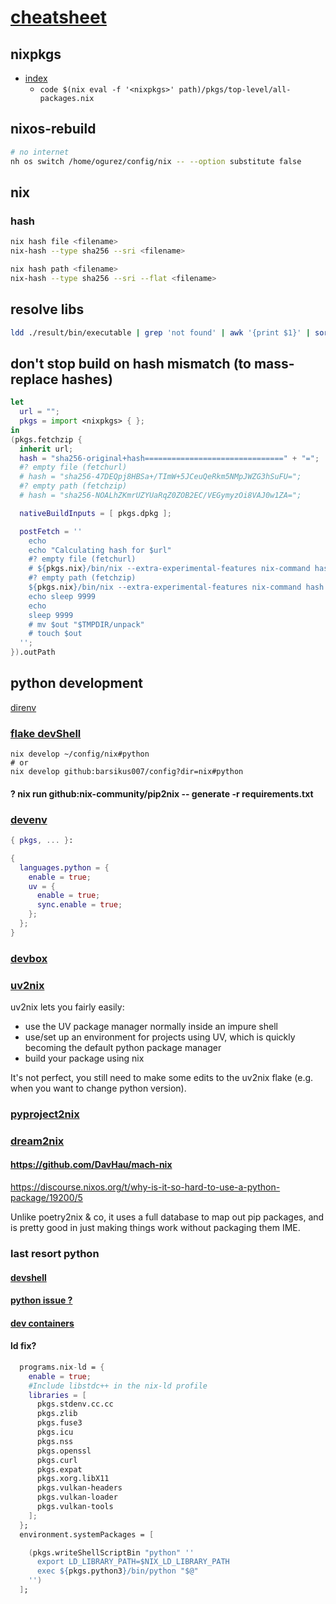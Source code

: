 # [cheatsheet](./README.md)

## nixpkgs

- [index](https://github.com/NixOS/nixpkgs/blob/master/pkgs/top-level/all-packages.nix)
  - `code $(nix eval -f '<nixpkgs>' path)/pkgs/top-level/all-packages.nix`

## nixos-rebuild

```bash
# no internet
nh os switch /home/ogurez/config/nix -- --option substitute false
```

## nix

### hash

```bash
nix hash file <filename>
nix-hash --type sha256 --sri <filename>

nix hash path <filename>
nix-hash --type sha256 --sri --flat <filename>
```

## resolve libs

```bash
ldd ./result/bin/executable | grep 'not found' | awk '{print $1}' | sort -u | xargs -I {} sh -c 'echo "Lib: {}"; nix-locate "{}"'
```

## don't stop build on hash mismatch (to mass-replace hashes)

```nix
let
  url = "";
  pkgs = import <nixpkgs> { };
in
(pkgs.fetchzip {
  inherit url;
  hash = "sha256-original+hash===============================" + "=";
  #? empty file (fetchurl)
  # hash = "sha256-47DEQpj8HBSa+/TImW+5JCeuQeRkm5NMpJWZG3hSuFU=";
  #? empty path (fetchzip)
  # hash = "sha256-NOALhZKmrUZYUaRqZ0ZOB2EC/VEGymyzOi8VAJ0w1ZA=";

  nativeBuildInputs = [ pkgs.dpkg ];

  postFetch = ''
    echo
    echo "Calculating hash for $url"
    #? empty file (fetchurl)
    # ${pkgs.nix}/bin/nix --extra-experimental-features nix-command hash file "$out"
    #? empty path (fetchzip)
    ${pkgs.nix}/bin/nix --extra-experimental-features nix-command hash path "$out"
    echo sleep 9999
    echo
    sleep 9999
    # mv $out "$TMPDIR/unpack"
    # touch $out
  '';
}).outPath
```

## python development

[direnv](https://devenv.sh/automatic-shell-activation/)

### [flake devShell](flake.nix)

```shell
nix develop ~/config/nix#python
# or
nix develop github:barsikus007/config?dir=nix#python
```

#### ? nix run github:nix-community/pip2nix -- generate -r requirements.txt

### [devenv](https://devenv.sh/getting-started/)

```nix
{ pkgs, ... }:

{
  languages.python = {
    enable = true;
    uv = {
      enable = true;
      sync.enable = true;
    };
  };
}
```

### [devbox](https://www.jetify.com/devbox/)

### [uv2nix](https://pyproject-nix.github.io/uv2nix/usage/hello-world.html)

uv2nix lets you fairly easily:

- use the UV package manager normally inside an impure shell
- use/set up an environment for projects using UV, which is quickly becoming the default python package manager
- build your package using nix

It's not perfect, you still need to make some edits to the uv2nix flake (e.g. when you want to change python version).

### [pyproject2nix](https://wiki.nixos.org/wiki/Python#With_pyproject.toml)

### [dream2nix](https://dream2nix.dev/guides/pip/)

#### <https://github.com/DavHau/mach-nix>
<https://discourse.nixos.org/t/why-is-it-so-hard-to-use-a-python-package/19200/5>

Unlike poetry2nix & co, it uses a full database to map out pip packages, and is pretty good in just making things work without packaging them IME.

### last resort python

#### [devshell](https://numtide.github.io/devshell/getting_started.html)

#### [python issue ?](https://github.com/numtide/devshell/issues/172#issuecomment-1094675420)

#### [dev containers](https://containers.dev/)

#### ld fix?

```nix
  programs.nix-ld = {
    enable = true;
    #Include libstdc++ in the nix-ld profile
    libraries = [
      pkgs.stdenv.cc.cc
      pkgs.zlib
      pkgs.fuse3
      pkgs.icu
      pkgs.nss
      pkgs.openssl
      pkgs.curl
      pkgs.expat
      pkgs.xorg.libX11
      pkgs.vulkan-headers
      pkgs.vulkan-loader
      pkgs.vulkan-tools
    ];
  };
  environment.systemPackages = [

    (pkgs.writeShellScriptBin "python" ''
      export LD_LIBRARY_PATH=$NIX_LD_LIBRARY_PATH
      exec ${pkgs.python3}/bin/python "$@"
    '')
  ];
```
